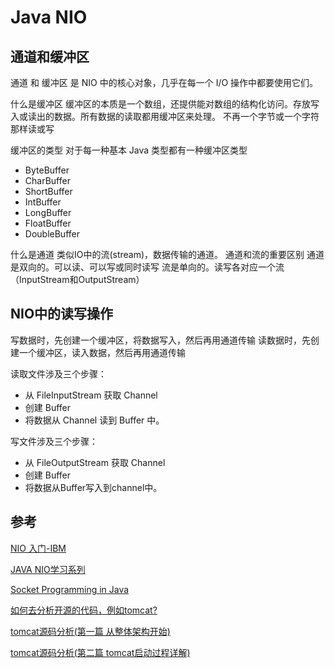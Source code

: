 # Java NIO

## 通道和缓冲区
通道 和 缓冲区 是 NIO 中的核心对象，几乎在每一个 I/O 操作中都要使用它们。

什么是缓冲区
缓冲区的本质是一个数组，还提供能对数组的结构化访问。存放写入或读出的数据。所有数据的读取都用缓冲区来处理。
不再一个字节或一个字符那样读或写

缓冲区的类型
对于每一种基本 Java 类型都有一种缓冲区类型
* ByteBuffer
* CharBuffer
* ShortBuffer
* IntBuffer
* LongBuffer
* FloatBuffer
* DoubleBuffer


什么是通道
类似IO中的流(stream)，数据传输的通道。
通道和流的重要区别
通道是双向的。可以读、可以写或同时读写
流是单向的。读写各对应一个流（InputStream和OutputStream）

## NIO中的读写操作
写数据时，先创建一个缓冲区，将数据写入，然后再用通道传输
读数据时，先创建一个缓冲区，读入数据，然后再用通道传输

读取文件涉及三个步骤：

* 从 FileInputStream 获取 Channel
* 创建 Buffer
* 将数据从 Channel 读到 Buffer 中。

写文件涉及三个步骤：

* 从 FileOutputStream 获取 Channel
* 创建 Buffer
* 将数据从Buffer写入到channel中。


## 参考
[NIO 入门-IBM](https://www.ibm.com/developerworks/cn/education/java/j-nio/j-nio.html)

[JAVA NIO学习系列](https://www.cnblogs.com/pony1223/p/8138233.html)

[Socket Programming in Java](https://www.geeksforgeeks.org/socket-programming-in-java/)

[如何去分析开源的代码，例如tomcat?](https://www.zhihu.com/question/20054992)

[tomcat源码分析(第一篇 从整体架构开始)](https://juejin.im/post/5ae170ea51882567244daef5)

[tomcat源码分析(第二篇 tomcat启动过程详解)](https://juejin.im/post/5af176196fb9a07ac90d2ac8)